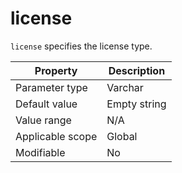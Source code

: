 license
============================
<!-- # docslug#/oceanbase-database/oceanbase-database/V4.0.0/license-1-2-3-4 -->
`license` specifies the license type.


| **Property** | **Description** |
|--------|---------|
| Parameter type | Varchar |
| Default value | Empty string |
| Value range | N/A |
| Applicable scope | Global |
| Modifiable | No |



